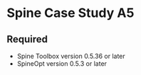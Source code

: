 # Spine Case Study A5

## Required

* Spine Toolbox version 0.5.36 or later 
* SpineOpt version 0.5.3 or later 
